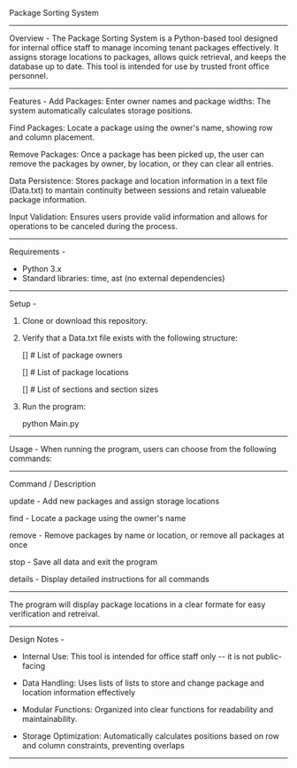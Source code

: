 Package Sorting System

----------------------------------------------------------------------------------------------------------------

Overview -
The Package Sorting System is a Python-based tool designed for internal office staff to manage incoming tenant
packages effectively. It assigns storage locations to packages, allows quick retrieval, and keeps the database 
up to date. This tool is intended for use by trusted front office personnel.

-----------------------------------------------------------------------------------------------------------------

Features - 
Add Packages: Enter owner names and package widths: The system automatically calculates storage positions.

Find Packages: Locate a package using the owner's name, showing row and column placement.

Remove Packages: Once a package has been picked up, the user can remove the packages by owner, by location, or they can clear all entries.

Data Persistence: Stores package and location information in a text file (Data.txt) to mantain continuity between sessions and retain valueable package information.

Input Validation: Ensures users provide valid information and allows for operations to be canceled during the process.

-----------------------------------------------------------------------------------------------------------------
Requirements - 
- Python 3.x
- Standard libraries: time, ast (no external dependencies)
-----------------------------------------------------------------------------------------------------------------
Setup - 
1. Clone or download this repository.
2. Verify that a Data.txt file exists with the following structure:
   
     [] # List of package owners

     [] # List of package locations

     [] # List of sections and section sizes

   
4. Run the program:

   python Main.py

-----------------------------------------------------------------------------------------------------------------

Usage - 
When running the program, users can choose from the following commands: 

-----------------------------------------------------------------------------------------------------------------
Command     /      Description

update -             Add new packages and assign storage locations

find -               Locate a package using the owner's name

remove -             Remove packages by name or location, or remove all packages at once

stop -               Save all data and exit the program
    
details -            Display detailed instructions for all commands

-----------------------------------------------------------------------------------------------------------------

The program will display package locations in a clear formate for easy verification and retreival.

-----------------------------------------------------------------------------------------------------------------
Design Notes - 
- Internal Use: This tool is intended for office staff only -- it is not public-facing
  
- Data Handling: Uses lists of lists to store and change package and location information effectively

- Modular Functions: Organized into clear functions for readability and maintainability.

- Storage Optimization: Automatically calculates positions based on row and column constraints, preventing overlaps
------------------------------------------------------------------------------------------------------------------
